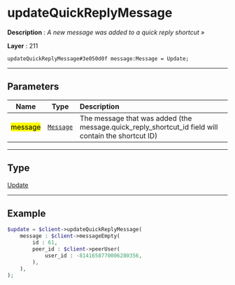 # updateQuickReplyMessage

**Description** : *A new message was added to a quick reply shortcut »*

**Layer** : 211

```tl
updateQuickReplyMessage#3e050d0f message:Message = Update;
```

---

## Parameters

| Name | Type | Description |
| :---: | :---: | :--- |
| <mark>message</mark> | [`Message`](type/Message) | The message that was added (the message.quick_reply_shortcut_id field will contain the shortcut ID) |

---

## Type

[Update](type/Update)

---

## Example

```php
$update = $client->updateQuickReplyMessage(
	message : $client->messageEmpty(
		id : 61,
		peer_id : $client->peerUser(
			user_id : -8141658770006280356,
		),
	),
);
```
